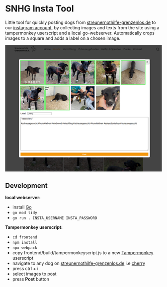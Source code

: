 # SNHG Insta Tool

Little tool for quickly posting dogs from [streunernothilfe-grenzenlos.de](https://www.streunernothilfe-grenzenlos.de/) to our [instagram account](https://www.instagram.com/streunernothilfe_grenzenlos/?hl=de), by collecting images and texts from the site using a tampermonkey userscript and a local go-webserver.
Automatically crops images to a square and adds a label on a chosen image.

![screenshot](doc/screenshot.png)

## Development

**local webserver:**
- install [Go](https://go.dev/)
- `go mod tidy`
- `go run . INSTA_USERNAME INSTA_PASSWORD`

**Tampermonkey userscript:**
- `cd frontend`
- `npm install`
- `npx webpack`
- copy frontend/build/tampermonkeyscript.js to a new [Tampermonkey](https://www.tampermonkey.net/) userscript
- navigate to any dog on [streunernothilfe-grenzenlos.de](https://www.streunernothilfe-grenzenlos.de/) i.e [cherry](https://www.streunernothilfe-grenzenlos.de/hunde/h%C3%BCndinnen/cherry/)
- press ctrl + i
- select images to post
- press **Post** button